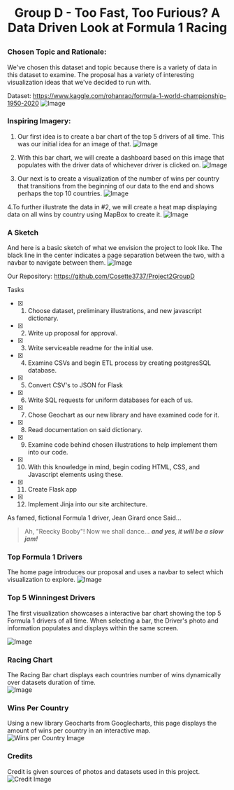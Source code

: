 # <p align ="center">Group D - Too Fast, Too Furious? A Data Driven Look at Formula 1 Racing </p>

### Chosen Topic and Rationale: 
We've chosen this dataset and topic because there is a variety of data in this dataset to examine. The proposal has a variety of interesting visualization ideas that we've decided to run with.

Dataset: https://www.kaggle.com/rohanrao/formula-1-world-championship-1950-2020
![Image](https://raw.githubusercontent.com/Cosette3737/Project2GroupD/main/Proposal/CSV%20Metadata.PNG)

### Inspiring Imagery:
1. Our first idea is to create a bar chart of the top 5 drivers of all time. This was our initial idea for an image of that.
![Image](https://raw.githubusercontent.com/Cosette3737/Project2GroupD/main/Proposal/Driver%20Win%20Bar%20chart.PNG)

2. With this bar chart, we will create a dashboard based on this image that populates with the driver data of whichever driver is clicked on.
![Image](https://raw.githubusercontent.com/Cosette3737/Project2GroupD/main/Proposal/Dashboard.PNG)

3. Our next is to create a visualization of the number of wins per country that transitions from the beginning of our data to the end and shows perhaps the top 10 countries.
![Image](https://raw.githubusercontent.com/Cosette3737/Project2GroupD/main/Proposal/Over%20time%20Bar%20chart.PNG)

4.To further illustrate the data in #2, we will create a heat map displaying data on all wins by country using MapBox to create it.
![Image](https://raw.githubusercontent.com/Cosette3737/Project2GroupD/main/Proposal/Heat%20map%20Example.png)


### A Sketch
And here is a basic sketch of what we envision the project to look like. The black line in the center indicates a page separation between the two, with a navbar to navigate between them.
![Image](https://raw.githubusercontent.com/Cosette3737/Project2GroupD/main/Proposal/Drawing.jpeg)


Our Repository: https://github.com/Cosette3737/Project2GroupD








Tasks

- [x] 1. Choose dataset, preliminary illustrations, and new javascript dictionary.
- [x] 2. Write up proposal for approval.
- [x] 3. Write serviceable readme for the initial use.
- [x] 4. Examine CSVs and begin ETL process by creating postgresSQL database.
- [x] 5. Convert CSV's to JSON for Flask
- [x] 6. Write SQL requests for uniform databases for each of us.
- [x] 7. Chose Geochart as our new library and have examined code for it.
- [x] 8. Read documentation on said dictionary.
- [x] 9. Examine code behind chosen illustrations to help implement them into our code.
- [x] 10. With this knowledge in mind, begin coding HTML, CSS, and Javascript elements using these.
- [x] 11. Create Flask app
- [x] 12. Implement Jinja into our site architecture.

As famed, fictional Formula 1 driver, Jean Girard once Said...

>Ah, "Reecky Booby"! Now we shall dance...
>***and yes, it will be a slow jam!***

### Top Formula 1 Drivers

The home page introduces our proposal and uses a navbar to select which visualization to explore.
![Image](https://raw.githubusercontent.com/Cosette3737/Project2GroupD/main/static/images/screenshot-home.png)

### Top 5 Winningest Drivers

The first visualization showcases a interactive bar chart showing the top 5 Formula 1 drivers of all time.  When selecting a bar, the Driver's photo and information populates and displays within the same screen. 

![Image](https://raw.githubusercontent.com/Cosette3737/Project2GroupD/main/static/images/screenshot-top5.png)

### Racing Chart

The Racing Bar chart displays each countries number of wins dynamically over datasets duration of time.   
![Image](https://raw.githubusercontent.com/Cosette3737/Project2GroupD/main/static/images/screenshot-racing.png)

### Wins Per Country

Using a new library Geocharts from Googlecharts, this page displays the amount of wins per country in an interactive map.
![Wins per Country Image](https://raw.githubusercontent.com/Cosette3737/Project2GroupD/main/static/images/screenshot-map.png)

### Credits

Credit is given sources of photos and datasets used in this project.
![Credit Image](https://raw.githubusercontent.com/Cosette3737/Project2GroupD/main/static/images/screenshot-credits.png)
